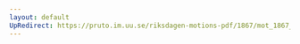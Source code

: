```yaml
---
layout: default
UpRedirect: https://pruto.im.uu.se/riksdagen-motions-pdf/1867/mot_1867__ak__94/mot_1867__ak__94-003.pdf
---
```

